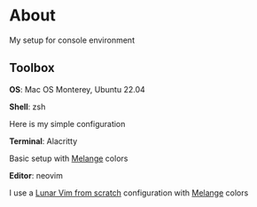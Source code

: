 # About

My setup for console environment

## Toolbox

**OS**: Mac OS Monterey, Ubuntu 22.04

**Shell**: zsh

Here is my simple configuration

**Terminal**: Alacritty

Basic setup with [Melange](https://github.com/savq/melange) colors

**Editor**: neovim

I use a [Lunar Vim from scratch](https://github.com/LunarVim/Neovim-from-scratch) configuration with [Melange](https://github.com/savq/melange) colors
